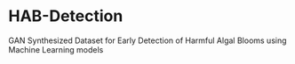 # HAB-Detection
GAN Synthesized Dataset for Early Detection of Harmful Algal Blooms using Machine Learning models
